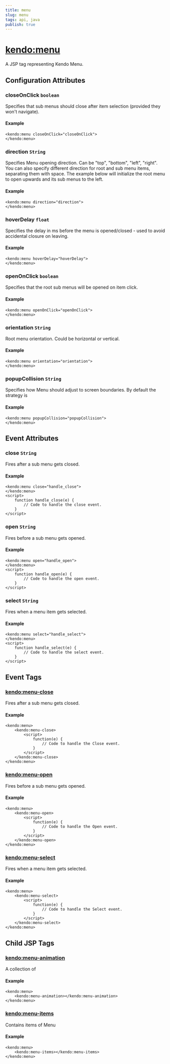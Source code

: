 ```yaml
---
title: menu
slug: menu
tags: api, java
publish: true
---
```


# <kendo:menu>
A JSP tag representing Kendo Menu.

## Configuration Attributes


### closeOnClick `boolean`

Specifies that sub menus should close after item selection (provided they won't navigate).

#### Example
    <kendo:menu closeOnClick="closeOnClick">
    </kendo:menu>
    

### direction `String`

Specifies Menu opening direction. Can be "top", "bottom", "left", "right".
You can also specify different direction for root and sub menu items, separating them with space. The example below will initialize the root menu to open upwards and
its sub menus to the left.

#### Example
    <kendo:menu direction="direction">
    </kendo:menu>
    

### hoverDelay `float`

Specifies the delay in ms before the menu is opened/closed - used to avoid accidental closure on leaving.

#### Example
    <kendo:menu hoverDelay="hoverDelay">
    </kendo:menu>
    

### openOnClick `boolean`

Specifies that the root sub menus will be opened on item click.

#### Example
    <kendo:menu openOnClick="openOnClick">
    </kendo:menu>
    

### orientation `String`

Root menu orientation. Could be horizontal or vertical.

#### Example
    <kendo:menu orientation="orientation">
    </kendo:menu>
    

### popupCollision `String`

Specifies how Menu should adjust to screen boundaries. By default the strategy is

#### Example
    <kendo:menu popupCollision="popupCollision">
    </kendo:menu>
    

## Event Attributes

### close `String`

Fires after a sub menu gets closed.

#### Example
    <kendo:menu close="handle_close">
    </kendo:menu>
    <script>
        function handle_close(e) {
            // Code to handle the close event.
        }
    </script>

### open `String`

Fires before a sub menu gets opened.

#### Example
    <kendo:menu open="handle_open">
    </kendo:menu>
    <script>
        function handle_open(e) {
            // Code to handle the open event.
        }
    </script>

### select `String`

Fires when a menu item gets selected.

#### Example
    <kendo:menu select="handle_select">
    </kendo:menu>
    <script>
        function handle_select(e) {
            // Code to handle the select event.
        }
    </script>


## Event Tags
  
### <kendo:menu-close>

Fires after a sub menu gets closed.

#### Example
    <kendo:menu>
        <kendo:menu-close>
            <script>
                function(e) {
                    // Code to handle the Close event.
                }
            </script>
        </kendo:menu-close>
    </kendo:menu>
 
### <kendo:menu-open>

Fires before a sub menu gets opened.

#### Example
    <kendo:menu>
        <kendo:menu-open>
            <script>
                function(e) {
                    // Code to handle the Open event.
                }
            </script>
        </kendo:menu-open>
    </kendo:menu>
 
### <kendo:menu-select>

Fires when a menu item gets selected.

#### Example
    <kendo:menu>
        <kendo:menu-select>
            <script>
                function(e) {
                    // Code to handle the Select event.
                }
            </script>
        </kendo:menu-select>
    </kendo:menu>
 

## Child JSP Tags

### [<kendo:menu-animation>](/api/wrappers/jsp/menu/animation)

A collection of

#### Example

    <kendo:menu>
        <kendo:menu-animation></kendo:menu-animation>
    </kendo:menu>
 
### [<kendo:menu-items>](/api/wrappers/jsp/menu/items)

Contains items of Menu

#### Example

    <kendo:menu>
        <kendo:menu-items></kendo:menu-items>
    </kendo:menu>
    

